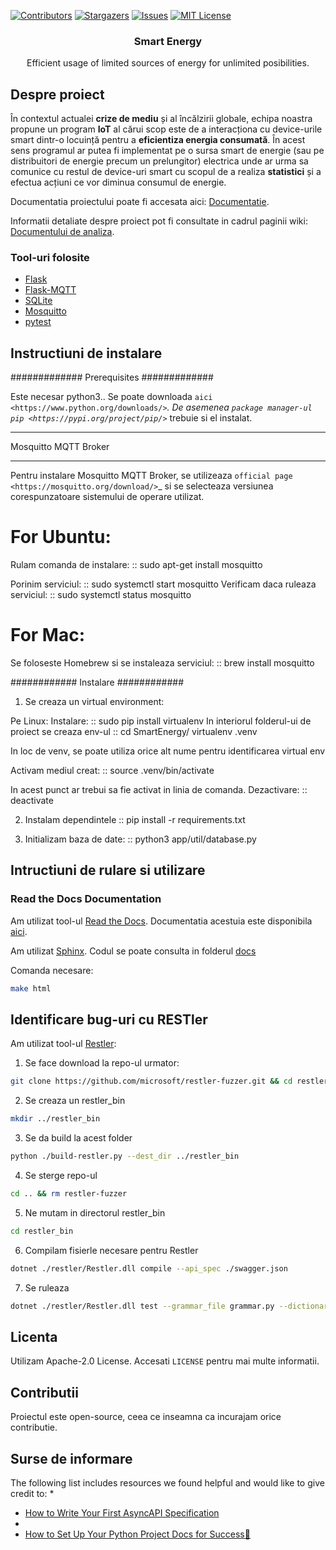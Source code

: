 <!-- README template used: https://github.com/othneildrew/Best-README-Template -->

<!-- PROJECT SHIELDS -->
[![Contributors][contributors-shield]][contributors-url]
[![Stargazers][stars-shield]][stars-url]
[![Issues][issues-shield]][issues-url]
[![MIT License][license-shield]][license-url]


<h3 align="center">Smart Energy</h3>
  <p align="center">
    Efficient usage of limited sources of energy for unlimited posibilities.
  </p>


<!-- ABOUT THE PROJECT -->
## Despre proiect
În contextul actualei **crize de mediu** și al încălzirii globale, echipa noastra propune un program **IoT** al cărui scop este de a interacționa cu device-urile smart dintr-o locuință pentru a **eficientiza energia consumată**. În acest sens programul ar putea fi implementat pe o sursa smart de energie (sau pe distribuitori de energie precum un prelungitor) electrica unde ar urma sa comunice cu restul de device-uri smart cu scopul de a realiza **statistici** și a efectua acțiuni ce vor diminua consumul de energie.

Documentatia proiectului poate fi accesata aici: [Documentatie](https://smartenergy.readthedocs.io/en/latest/index.html).

Informatii detaliate despre proiect pot fi consultate in cadrul paginii wiki: [Documentului de analiza](https://github.com/SoftwareEngineerUB/SmartEnergy/wiki/Document-de-Analiza-a-aplicatiei-SmartEnergy).

### Tool-uri folosite

* [Flask](https://flask.palletsprojects.com/en/2.0.x/)
* [Flask-MQTT](https://flask-mqtt.readthedocs.io/en/latest/)
* [SQLite](https://www.sqlite.org/index.html)
* [Mosquitto](https://mosquitto.org/)
* [pytest](https://docs.pytest.org/en/6.2.x/)


## Instructiuni de instalare

#############
Prerequisites
#############

Este necesar python3..
Se poate downloada `aici <https://www.python.org/downloads/>`_. 
De asemenea `package manager-ul pip <https://pypi.org/project/pip/>`_ trebuie si el instalat.

**********************************
Mosquitto MQTT Broker
**********************************

Pentru instalare Mosquitto MQTT Broker, se utilizeaza `official page <https://mosquitto.org/download/>`_ si se selecteaza versiunea corespunzatoare sistemului de operare utilizat.


For Ubuntu:
===========
Rulam comanda de instalare:
::
    sudo apt-get install mosquitto

Porinim serviciul:
::
    sudo systemctl start mosquitto
Verificam daca ruleaza serviciul:
::
    sudo systemctl status mosquitto

For Mac: 
========
Se foloseste Homebrew si se instaleaza serviciul:
::
    brew install mosquitto


############
Instalare
############


1. Se creaza un virtual environment:

Pe Linux:
Instalare:
::
    sudo pip install virtualenv
In interiorul folderul-ui de proiect se creaza env-ul
::
    cd SmartEnergy/
    virtualenv .venv

In loc de venv, se poate utiliza orice alt nume pentru identificarea virtual env

Activam mediul creat:
::
    source .venv/bin/activate

In acest punct ar trebui sa fie activat in linia de comanda.
Dezactivare:
::
    deactivate

2. Instalam dependintele
::
    pip install -r requirements.txt

3. Initializam baza de date:
::
    python3 app/util/database.py


## Intructiuni de rulare si utilizare



### Read the Docs Documentation

Am utilizat tool-ul [Read the Docs](https://readthedocs.org/).
Documentatia acestuia este disponibila [aici](https://smart-pots.readthedocs.io/). 

Am utilizat [Sphinx](https://www.sphinx-doc.org/en/master/). Codul se poate consulta in folderul [docs](https://github.com/SoftwareEngineerUB/SmartEnergy/tree/main/docs)

Comanda necesare:
```sh
make html
```


## Identificare bug-uri cu RESTler

Am utilizat tool-ul [Restler](https://github.com/microsoft/restler-fuzzer):

1. Se face download la repo-ul urmator:
```sh
git clone https://github.com/microsoft/restler-fuzzer.git && cd restler-fuzzer
```

2. Se creaza un restler_bin
```sh
mkdir ../restler_bin
```

3. Se da build la acest folder
```sh
python ./build-restler.py --dest_dir ../restler_bin
```

4. Se sterge repo-ul
```sh
cd .. && rm restler-fuzzer
```

5. Ne mutam in directorul restler_bin
```sh
cd restler_bin
```

6. Compilam fisierle necesare pentru Restler
```sh
dotnet ./restler/Restler.dll compile --api_spec ./swagger.json
```

7. Se ruleaza
```sh
dotnet ./restler/Restler.dll test --grammar_file grammar.py --dictionary_file dict.json --settings engine_settings.json --no_ssl
```


## Licenta

Utilizam Apache-2.0 License. Accesati `LICENSE` pentru mai multe informatii.


## Contributii

Proiectul este open-source, ceea ce inseamna ca incurajam orice contributie.


## Surse de informare
The following list includes resources we found helpful and would like to give credit to:
* 
* [How to Write Your First AsyncAPI Specification](https://nordicapis.com/how-to-write-your-first-asyncapi-specification/)
* 
* [How to Set Up Your Python Project Docs for Success🎉](https://towardsdatascience.com/how-to-set-up-your-python-project-docs-for-success-aab613f79626)

<!-- MARKDOWN LINKS & IMAGES -->
[contributors-shield]: https://img.shields.io/github/contributors/SoftwareEngineerUB/SmartEnergy.svg?style=for-the-badge
[contributors-url]: https://github.com/SoftwareEngineerUB/SmartEnergy/graphs/contributors

[stars-shield]: https://img.shields.io/github/stars/SoftwareEngineerUB/SmartEnergy.svg?style=for-the-badge
[stars-url]: https://github.com/SoftwareEngineerUB/SmartEnergy/stargazers

[issues-shield]: https://img.shields.io/github/issues/SoftwareEngineerUB/SmartEnergy.svg?style=for-the-badge
[issues-url]: https://github.com/SoftwareEngineerUB/SmartEnergy/issues

[license-shield]: https://img.shields.io/github/license/SoftwareEngineerUB/SmartEnergy.svg?style=for-the-badge
[license-url]: https://github.com/SoftwareEngineerUB/SmartEnergy/blob/main/LICENSE